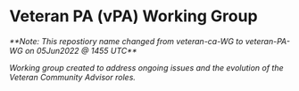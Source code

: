 # Veteran PA (vPA) Working Group

<h6>**Note: This repostiory name changed from veteran-ca-WG to veteran-PA-WG on 05Jun2022 @ 1455 UTC**
 

Working group created to address ongoing issues and the evolution of the Veteran Community Advisor roles.
